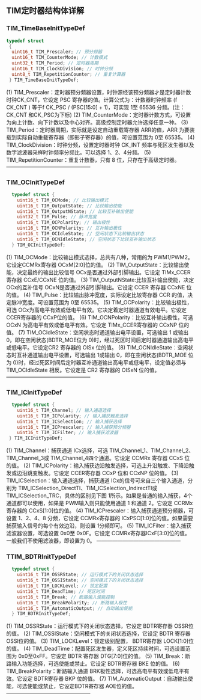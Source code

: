 ## TIM定时器结构体详解

### TIM_TimeBaseInitTypeDef

``` c
typedef struct
 {
  uint16_t TIM_Prescaler; // 预分频器
  uint16_t TIM_CounterMode; // 计数模式
  uint32_t TIM_Period; // 定时器周期
  uint16_t TIM_ClockDivision; // 时钟分频
  uint8_t TIM_RepetitionCounter; // 重复计算器
 } TIM_TimeBaseInitTypeDef;

```
(1) TIM_Prescaler：定时器预分频器设置，时钟源经该预分频器才是定时器计数时钟CK_CNT，它设定 PSC 寄存器的值。计算公式为：计数器时钟频率 (f CK_CNT ) 等于f CK_PSC / (PSC[15:0] + 1)，可实现 1至 65536 分频。(注：CK_CNT 和CK_PSC为下标)
(2) TIM_CounterMode：定时器计数方式，可设置为向上计数、向下计数以及中心对齐。高级控制定时器允许选择任意一种。
(3) TIM_Period：定时器周期，实际就是设定自动重载寄存器 ARR的值，ARR 为要装载到实际自动重载寄存器（即影子寄存器）的值，可设置范围为 0至 65535。
(4) TIM_ClockDivision：时钟分频，设置定时器时钟 CK_INT 频率与死区发生器以及数字滤波器采样时钟频率分频比。可以选择 1、2、4分频。
(5) TIM_RepetitionCounter：重复计数器，只有 8 位，只存在于高级定时器。
————————————————

### TIM_OCInitTypeDef

``` c
  typedef struct {
    uint16_t TIM_OCMode; // 比较输出模式
    uint16_t TIM_OutputState; // 比较输出使能
    uint16_t TIM_OutputNState; // 比较互补输出使能
    uint32_t TIM_Pulse; // 脉冲宽度
    uint16_t TIM_OCPolarity; // 输出极性
    uint16_t TIM_OCNPolarity; // 互补输出极性
    uint16_t TIM_OCIdleState; // 空闲状态下比较输出状态
    uint16_t TIM_OCNIdleState; // 空闲状态下比较互补输出状态
  } TIM_OCInitTypeDef;

```

(1) TIM_OCMode：比较输出模式选择，总共有八种，常用的为 PWM1/PWM2。它设定CCMRx寄存器 OCxM[2:0]位的值。
(2) TIM_OutputState：比较输出使能，决定最终的输出比较信号 OCx是否通过外部引脚输出。它设定 TIMx_CCER寄存器 CCxE/CCxNE 位的值。
(3) TIM_OutputNState:比较互补输出使能，决定 OCx的互补信号 OCxN是否通过外部引脚输出。它设定 CCER 寄存器 CCxNE 位的值。
(4) TIM_Pulse：比较输出脉冲宽度，实际设定比较寄存器 CCR 的值，决定脉冲宽度。可设置范围为 0至 65535。
(5) TIM_OCPolarity：比较输出极性，可选 OCx为高电平有效或低电平有效。它决定着定时器通道有效电平。它设定 CCER寄存器的 CCxP位的值。
(6) TIM_OCNPolarity：比较互补输出极性，可选 OCxN 为高电平有效或低电平有效。它设定 TIMx_CCER寄存器的 CCxNP 位的值。
(7) TIM_OCIdleState：空闲状态时通道输出电平设置，可选输出 1 或输出 0，即在空闲状态(BDTR_MOE位为 0)时，经过死区时间后定时器通道输出高电平或低电平。它设定CR2 寄存器的 OISx 位的值。
(8) TIM_OCNIdleState：空闲状态时互补通道输出电平设置，可选输出 1或输出 0，即在空闲状态(BDTR_MOE 位为 0)时，经过死区时间后定时器互补通道输出高电平或低电平，设定值必须与 TIM_OCIdleState 相反。它设定是 CR2 寄存器的 OISxN 位的值。
————————————————

### TIM_ICInitTypeDef

``` c
  typedef struct {
    uint16_t TIM_Channel; // 输入通道选择
    uint16_t TIM_ICPolarity; // 输入捕获触发选择
    uint16_t TIM_ICSelection; // 输入捕获选择
    uint16_t TIM_ICPrescaler; // 输入捕获预分频器
    uint16_t TIM_ICFilter; // 输入捕获滤波器
 } TIM_ICInitTypeDef;

```

(1) TIM_Channel：捕获通道 ICx选择，可选 TIM_Channel_1、TIM_Channel_2、TIM_Channel_3或 TIM_Channel_4四个通道。它设定 CCMRx 寄存器 CCxS 位 的值。
(2) TIM_ICPolarity：输入捕获边沿触发选择，可选上升沿触发、下降沿触发或边沿跳变触发。它设定 CCER寄存器 CCxP 位和 CCxNP 位的值。
(3) TIM_ICSelection：输入通道选择，捕获通道 ICx的信号可来自三个输入通道，分别为
TIM_ICSelection_DirectTI、TIM_ICSelection_IndirectTI或 TIM_ICSelection_TRC，具体的区别见下图 1所示。如果是普通的输入捕获，4个通道都可以使用，如果是 PWM输入则只能使用通道 1 和通道 2。它设定 CCRMx 寄存器的 CCxS[1:0]位的值。
(4) TIM_ICPrescaler：输入捕获通道预分频器，可设置 1、2、4、8 分频，它设定 CCMRx寄存器的 ICxPSC[1:0]位的值。如果需要捕获输入信号的每个有效边沿，则设置 1分频即可。
(5) TIM_ICFilter：输入捕获滤波器设置，可选设置 0x0至 0x0F。它设定 CCMRx寄存器ICxF[3:0]位的值。一般我们不使用滤波器，即设置为 0。
————————————————

### TTIM_BDTRInitTypeDef

``` c
  typedef struct {
    uint16_t TIM_OSSRState; // 运行模式下的关闭状态选择
    uint16_t TIM_OSSIState; // 空闲模式下的关闭状态选择
    uint16_t TIM_LOCKLevel; // 锁定配置
    uint16_t TIM_DeadTime; // 死区时间
    uint16_t TIM_Break; // 断路输入使能控制
    uint16_t TIM_BreakPolarity; // 断路输入极性
    uint16_t TIM_AutomaticOutput; // 自动输出使能
  } TIM_BDTRInitTypeDef;

```

(1) TIM_OSSRState：运行模式下的关闭状态选择，它设定 BDTR寄存器 OSSR位的值。
(2) TIM_OSSIState：空闲模式下的关闭状态选择，它设定 BDTR 寄存器 OSSI位的值。
(3) TIM_LOCKLevel：锁定级别配置， BDTR寄存器 LOCK[1:0]位的值。
(4) TIM_DeadTime：配置死区发生器，定义死区持续时间，可选设置范围为 0x0至0xFF。它设定 BDTR 寄存器 DTG[7:0]位的值。
(5) TIM_Break：断路输入功能选择，可选使能或禁止。它设定 BDTR寄存器 BKE 位的值。
(6) TIM_BreakPolarity：断路输入通道 BRK极性选择，可选高电平有效或低电平有效。它设定 BDTR寄存器 BKP 位的值。
(7) TIM_AutomaticOutput：自动输出使能，可选使能或禁止，它设定BDTR寄存器 AOE位的值。
————————————————
